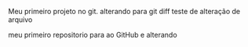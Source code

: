 Meu primeiro projeto no git.
alterando para git diff
teste de alteração de arquivo

meu primeiro repositorio para ao GitHub e alterando